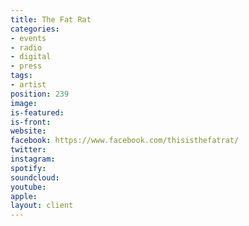 ```yaml
---
title: The Fat Rat
categories:
- events
- radio
- digital
- press
tags:
- artist
position: 239
image: 
is-featured: 
is-front: 
website: 
facebook: https://www.facebook.com/thisisthefatrat/
twitter: 
instagram: 
spotify: 
soundcloud: 
youtube: 
apple: 
layout: client
---
```


